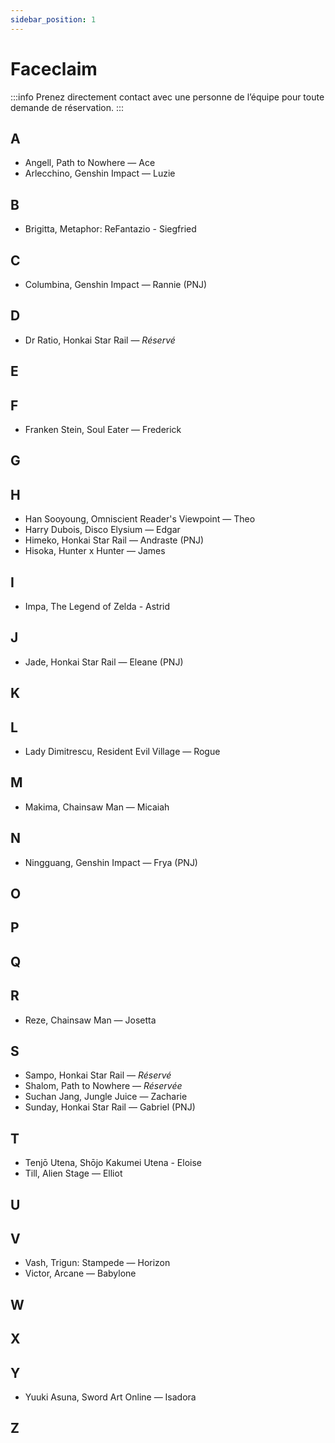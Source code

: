 ```yaml
---
sidebar_position: 1
---
```


# Faceclaim
:::info
Prenez directement contact avec une personne de l’équipe pour toute demande de réservation.
:::

## A

- Angell, Path to Nowhere — Ace
- Arlecchino, Genshin Impact — Luzie

## B

- Brigitta, Metaphor: ReFantazio - Siegfried

## C

- Columbina, Genshin Impact — Rannie (PNJ)

## D

- Dr Ratio, Honkai Star Rail — *Réservé*

## E

## F

- Franken Stein, Soul Eater — Frederick

## G

## H

- Han Sooyoung, Omniscient Reader's Viewpoint — Theo
- Harry Dubois, Disco Elysium — Edgar
- Himeko, Honkai Star Rail — Andraste (PNJ)
- Hisoka, Hunter x Hunter — James

## I

- Impa, The Legend of Zelda - Astrid

## J

- Jade, Honkai Star Rail — Eleane (PNJ)

## K

## L

- Lady Dimitrescu, Resident Evil Village — Rogue

## M

- Makima, Chainsaw Man — Micaiah

## N

- Ningguang, Genshin Impact — Frya (PNJ)

## O

## P

## Q

## R

- Reze, Chainsaw Man — Josetta

## S

- Sampo, Honkai Star Rail — *Réservé*
- Shalom, Path to Nowhere — *Réservée*
- Suchan Jang, Jungle Juice — Zacharie
- Sunday, Honkai Star Rail — Gabriel (PNJ)

## T

- Tenjō Utena, Shōjo Kakumei Utena - Eloise
- Till, Alien Stage — Elliot

## U

## V

- Vash, Trigun: Stampede — Horizon
- Victor, Arcane — Babylone

## W

## X

## Y

- Yuuki Asuna, Sword Art Online — Isadora

## Z